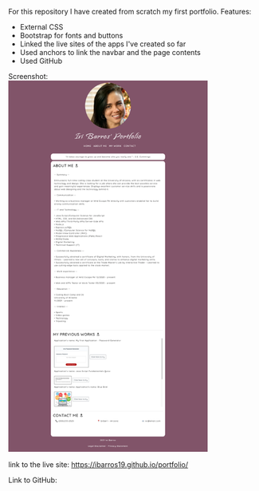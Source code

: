 For this repository I have created from scratch my first portfolio.
Features:

- External CSS
- Bootstrap for fonts and buttons
- Linked the live sites of the apps I've created so far
- Used anchors to link the navbar and the page contents
- Used GitHub

Screenshot:
<br><img src="./Assets/images/screenshot.png" target="blank" width=400px>


link to the live site:
https://ibarros19.github.io/portfolio/

Link to GitHub:


